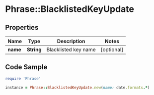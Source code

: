 # Phrase::BlacklistedKeyUpdate

## Properties

Name | Type | Description | Notes
------------ | ------------- | ------------- | -------------
**name** | **String** | Blacklisted key name | [optional] 

## Code Sample

```ruby
require 'Phrase'

instance = Phrase::BlacklistedKeyUpdate.new(name: date.formats.*)
```


